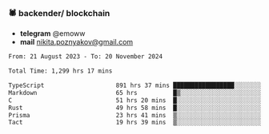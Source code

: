 ### 🕷 backender/ blockchain
- **telegram** @emoww
- **mail** nikita.poznyakov@gmail.com

<!--START_SECTION:waka-->

```txt
From: 21 August 2023 - To: 20 November 2024

Total Time: 1,299 hrs 17 mins

TypeScript                    891 hrs 37 mins █████████████████░░░░░░░░   68.37 %
Markdown                      65 hrs          █▒░░░░░░░░░░░░░░░░░░░░░░░   04.99 %
C                             51 hrs 20 mins  █░░░░░░░░░░░░░░░░░░░░░░░░   03.94 %
Rust                          49 hrs 58 mins  █░░░░░░░░░░░░░░░░░░░░░░░░   03.83 %
Prisma                        23 hrs 41 mins  ▒░░░░░░░░░░░░░░░░░░░░░░░░   01.82 %
Tact                          19 hrs 39 mins  ▒░░░░░░░░░░░░░░░░░░░░░░░░   01.51 %
```

<!--END_SECTION:waka-->




